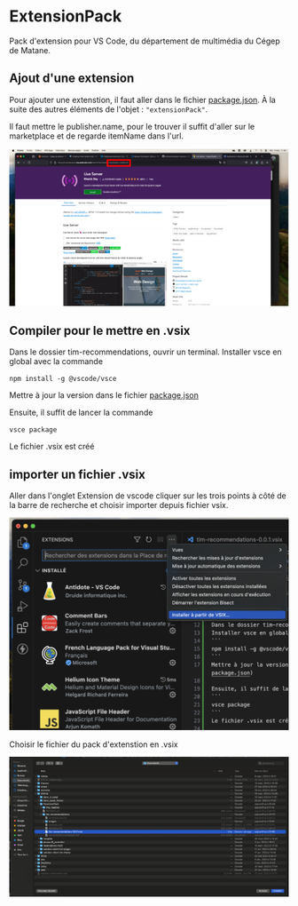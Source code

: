 # ExtensionPack
Pack d'extension pour VS Code, du département de multimédia du Cégep de Matane.


## Ajout d'une extension
Pour ajouter une extenstion, il faut aller dans le fichier [package.json](https://github.com/LauriFernandez/ExtensionPack/blob/main/tim-recommendations/package.json). À la suite des autres éléments de l'objet : `"extensionPack"`.

Il faut mettre le publisher.name, pour le trouver il suffit d'aller sur le marketplace et de regarde itemName dans l'url.

![Capture d'écran de l'explorateur de fichier](https://github.com/LauriFernandez/ExtensionPack/blob/main/img_readme/marketplace.png)

## Compiler pour le mettre en .vsix

Dans le dossier tim-recommendations, ouvrir un terminal.
Installer vsce en global avec la commande 
```
npm install -g @vscode/vsce
```
Mettre à jour la version dans le fichier [package.json](https://github.com/LauriFernandez/ExtensionPack/blob/main/tim-recommendations/package.json)

Ensuite, il suffit de lancer la commande
```
vsce package
```
Le fichier .vsix est créé

## importer un fichier .vsix
Aller dans l'onglet Extension de vscode
cliquer sur les trois points à côté de la barre de recherche et choisir importer depuis fichier vsix.

![Capture d'écran du menu vs code](https://github.com/LauriFernandez/ExtensionPack/blob/main/img_readme/importer.png)

Choisir le fichier du pack d'extenstion en .vsix

![Capture d'écran de l'explorateur de fichier](https://github.com/LauriFernandez/ExtensionPack/blob/main/img_readme/selection.png)

